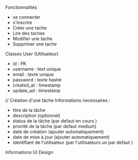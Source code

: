 Fonctionnalités 
- se connecter 
- s'inscrire 
- Créer une tache 
- Lire des taches 
- Modifier une tache 
- Supprimer une tache 


Classes User (Utilisateur)
- id : PK 
- username : text unique 
- email : texte unique
- password : texte hashé
- created_at : timestamp
- update_ad : timestamp



// Création d'une tâche 
Informations necessaires : 
- titre de la tâche
- description (optionnel)
- status de la tâche (par defaut en cours )
- priorité de la tâche (par defaut medium)
- date de création (ajouter automatiquement)
- date de mise à jour (ajouter automatiquement)
- identifiant de l'utilisateur (par l'utilisateurs un par defaut )


Informations UI Design 
